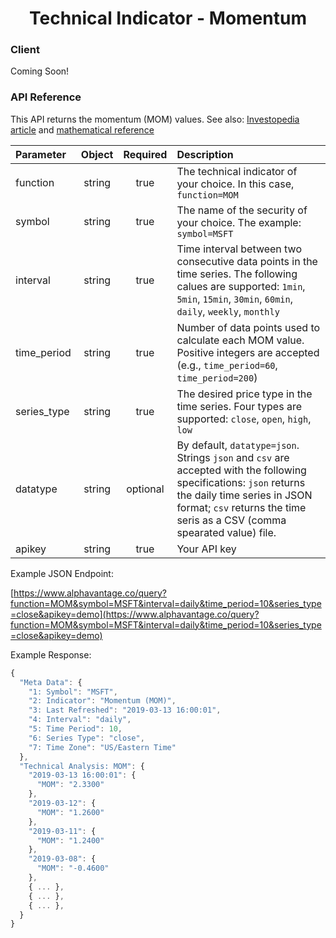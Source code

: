 <center>
  <h1>Technical Indicator - Momentum</h1>
</center>

<!-- tabs:start -->

### **Client**

Coming Soon!

### **API Reference**

This API returns the momentum (MOM) values. See also: [Investopedia article](https://www.investopedia.com/investing/momentum-and-relative-strength-index) and [mathematical reference](https://www.fmlabs.com/reference/default.htm?url=Momentum.htm)

| Parameter       | Object  | Required  | Description |
| :---            | :---:   | :---:     | :---        |
| function        | string  | true      | The technical indicator of your choice. In this case, `function=MOM` |
| symbol          | string  | true      | The name of the security of your choice. The example: `symbol=MSFT` |
| interval        | string  | true      | Time interval between two consecutive data points in the time series. The following calues are supported: `1min`, `5min`, `15min`, `30min`, `60min`, `daily`, `weekly`, `monthly` |
| time\_period    | string  | true      | Number of data points used to calculate each MOM value. Positive integers are accepted (e.g., `time_period=60`, `time_period=200`) |
| series\_type    | string  | true      | The desired price type in the time series. Four types are supported: `close`, `open`, `high`, `low` |
| datatype        | string  | optional  | By default, `datatype=json`. Strings `json` and `csv` are accepted with the following specifications: `json` returns the daily time series in JSON format; `csv` returns the time seris as a CSV (comma spearated value) file. |
| apikey          | string  | true      | Your API key | 

Example JSON Endpoint:  


[https://www.alphavantage.co/query?function=MOM&symbol=MSFT&interval=daily&time_period=10&series_type=close&apikey=demo](https://www.alphavantage.co/query?function=MOM&symbol=MSFT&interval=daily&time_period=10&series_type=close&apikey=demo)


Example Response:  

```javascript
{
  "Meta Data": {
    "1: Symbol": "MSFT",
    "2: Indicator": "Momentum (MOM)",
    "3: Last Refreshed": "2019-03-13 16:00:01",
    "4: Interval": "daily",
    "5: Time Period": 10,
    "6: Series Type": "close",
    "7: Time Zone": "US/Eastern Time"
  },
  "Technical Analysis: MOM": {
    "2019-03-13 16:00:01": {
      "MOM": "2.3300"
    },
    "2019-03-12": {
      "MOM": "1.2600"
    },
    "2019-03-11": {
      "MOM": "1.2400"
    },
    "2019-03-08": {
      "MOM": "-0.4600"
    },
    { ... },
    { ... },
    { ... },
  }
}
```

<!-- tabs:end -->
